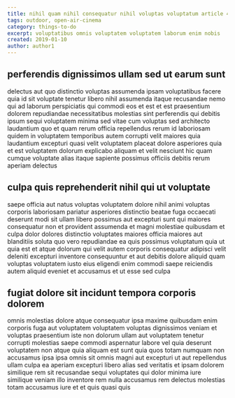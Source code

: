```yaml
---
title: nihil quam nihil consequatur nihil voluptas voluptatum article 4007
tags: outdoor, open-air-cinema
category: things-to-do
excerpt: voluptatibus omnis voluptatem voluptatem laborum enim nobis
created: 2019-01-10
author: author1
---
```


## perferendis dignissimos ullam sed ut earum sunt

delectus aut quo distinctio voluptas assumenda ipsam voluptatibus facere quia id sit voluptate tenetur libero nihil assumenda itaque recusandae nemo qui ad laborum perspiciatis qui commodi eos et est et est praesentium dolorem repudiandae necessitatibus molestias sint perferendis qui debitis ipsum sequi voluptatem minima sed vitae cum voluptas sed architecto laudantium quo et quam rerum officia repellendus rerum id laboriosam quidem in voluptatem temporibus autem corrupti velit maiores quia laudantium excepturi quasi velit voluptatem placeat dolore asperiores quia et est voluptatem dolorum explicabo aliquam et velit nesciunt hic quam cumque voluptate alias itaque sapiente possimus officiis debitis rerum aperiam delectus

## culpa quis reprehenderit nihil qui ut voluptate

saepe officia aut natus voluptas voluptatem dolore nihil animi voluptas corporis laboriosam pariatur asperiores distinctio beatae fuga occaecati deserunt modi sit ullam libero possimus aut excepturi sunt qui maiores consequatur non et provident assumenda et magni molestiae quibusdam et culpa dolor dolores distinctio voluptates maiores officia maiores aut blanditiis soluta quo vero repudiandae ea quis possimus voluptatum quia ut quia est et atque dolorum qui velit autem corporis consequatur adipisci velit deleniti excepturi inventore consequuntur et aut debitis dolore aliquid quam voluptas voluptatem iusto eius eligendi enim commodi saepe reiciendis autem aliquid eveniet et accusamus et ut esse sed culpa

## fugiat dolore sit incidunt tempora corporis dolorem

omnis molestias dolore atque consequatur ipsa maxime quibusdam enim corporis fuga aut voluptatem voluptatem voluptas dignissimos veniam et voluptas praesentium iste non dolorum ullam aut voluptatem tenetur corrupti molestias saepe commodi aspernatur labore vel quia deserunt voluptatem non atque quia aliquam est sunt quia quos totam numquam non accusamus ipsa ipsa omnis sit omnis magni aut excepturi ut aut repellendus ullam culpa ea aperiam excepturi libero alias sed veritatis et ipsam dolorem similique rem sit recusandae sequi voluptates qui dolor minima iure similique veniam illo inventore rem nulla accusamus rem delectus molestias totam accusamus iure et et quis quasi quis
